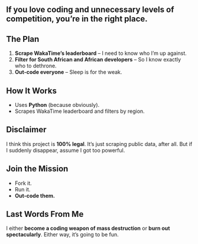 ## If you love coding and unnecessary levels of competition, you’re in the right place.  

## The Plan  
1. **Scrape WakaTime’s leaderboard** – I need to know who I’m up against.  
2. **Filter for South African and African developers** – So I know exactly who to dethrone.   
3. **Out-code everyone** – Sleep is for the weak.

## How It Works  
- Uses **Python** (because obviously).  
- Scrapes WakaTime leaderboard and filters by region. 

## Disclaimer  
I think this project is **100% legal**. It’s just scraping public data, after all. But if I suddenly disappear, assume I got too powerful.  

## Join the Mission  
- Fork it.  
- Run it.  
- **Out-code them.**
  
## Last Words From Me
I either **become a coding weapon of mass destruction** or **burn out spectacularly**. Either way, it’s going to be fun.
